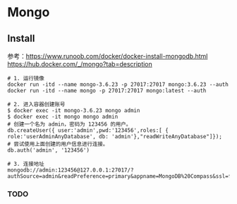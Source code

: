 # Mongo



## Install
参考：https://www.runoob.com/docker/docker-install-mongodb.html  
https://hub.docker.com/_/mongo?tab=description  

```shell script
# 1. 运行镜像
docker run -itd --name mongo-3.6.23 -p 27017:27017 mongo:3.6.23 --auth
docker run -itd --name mongo -p 27017:27017 mongo:latest --auth

# 2. 进入容器创建账号
$ docker exec -it mongo-3.6.23 mongo admin
$ docker exec -it mongo mongo admin
# 创建一个名为 admin，密码为 123456 的用户。
db.createUser({ user:'admin',pwd:'123456',roles:[ { role:'userAdminAnyDatabase', db: 'admin'},"readWriteAnyDatabase"]});
# 尝试使用上面创建的用户信息进行连接。
db.auth('admin', '123456')

# 3. 连接地址
mongodb://admin:123456@127.0.0.1:27017/?authSource=admin&readPreference=primary&appname=MongoDB%20Compass&ssl=false
```


### TODO 

